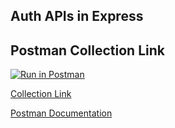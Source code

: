 ## Auth APIs in Express 


## Postman Collection Link

[![Run in Postman](https://run.pstmn.io/button.svg)](https://app.getpostman.com/run-collection/15160037-58cafb8f-7de6-4ee7-9150-1a396e41b348?action=collection%2Ffork&collection-url=entityId%3D15160037-58cafb8f-7de6-4ee7-9150-1a396e41b348%26entityType%3Dcollection%26workspaceId%3D99ce025f-fc71-4c4b-ac64-c29a7ac1f93b)

[Collection Link](https://www.postman.com/team-rizwan/workspace/public-workspace/collection/15160037-58cafb8f-7de6-4ee7-9150-1a396e41b348?action=share&creator=15160037)

[Postman Documentation](https://documenter.getpostman.com/view/15160037/2s93RQSDy1)
